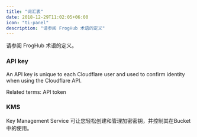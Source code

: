```yaml
---
title: "词汇表"
date: 2018-12-29T11:02:05+06:00
icon: "ti-panel"
description: "请参阅 FrogHub 术语的定义"
---
```


请参阅 FrogHub 术语的定义。

### API key
An API key is unique to each Cloudflare user and used to confirm identity when using the Cloudflare API.

Related terms: API token

### KMS
Key Management Service 可让您轻松创建和管理加密密钥，并控制其在Bucket中的使用。